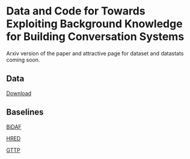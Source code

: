 # Data and Code for Towards Exploiting Background Knowledge for Building Conversation Systems
Arxiv version of the paper and attractive page for dataset and datastats coming soon.
## Data
[Download](https://drive.google.com/open?id=1xQBRDs5q_2xLOdOpbq7UeAmUM0Ht370A)
## Baselines
[BiDAF](https://github.com/allenai/bi-att-flow)

[HRED](https://github.com/sumanbanerjee1/Code-Mixed-Dialog)

[GTTP](https://github.com/abisee/pointer-generator)
